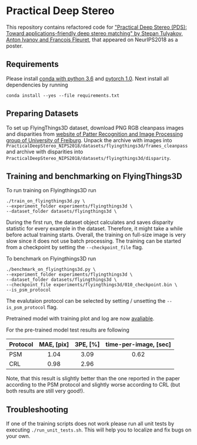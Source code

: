 # Practical Deep Stereo 
This repository contains refactored code for ["Practical Deep Stereo (PDS): Toward applications-friendly deep stereo matching" by Stepan Tulyakov, Anton Ivanov and Francois Fleuret](https://papers.nips.cc/paper/7828-practical-deep-stereo-pds-toward-applications-friendly-deep-stereo-matching), that appeared on NeurIPS2018 as a poster.

## Requirements
Please install [conda with python 3.6](https://www.anaconda.com/download) and [pytorch 1.0](https://pytorch.org/).
Next install all dependencies by running
```
conda install --yes --file requirements.txt
```

## Preparing Datasets
To set up FlyingThings3D dataset, download PNG RGB cleanpass images and disparities from [website of Patter Recognition and Image Processing group of University of Freiburg](https://lmb.informatik.uni-freiburg.de/resources/datasets/SceneFlowDatasets.en.html). Unpack the archive with images into `PracticalDeepStereo_NIPS2018/datasets/flyingthings3d/frames_cleanpass` and archive with disparities into `PracticalDeepStereo_NIPS2018/datasets/flyingthings3d/disparity`.      

## Training and benchmarking on FlyingThings3D
To run training on Flyingthings3D run
```
./train_on_flyingthings3d.py \
--experiment_folder experiments/flyingthings3d \
--dataset_folder datasets/flyingthings3d \
```
During the first run, the dataset object calculates and saves disparity statistic for every example in the dataset. Therefore, it might take a while before actual training starts. Overall, the training on full-size image is very slow since it does not use batch processing. The training can be started from a checkpoint by setting the `--checkpoint_file` flag.

To benchmark on Flyingthings3D run
```
./benchmark_on_flyingthings3d.py \
--experiment_folder experiments/flyingthings3d \
--dataset_folder datasets/flyingthings3d \
--checkpoint_file experiments/flyingthings3d/010_checkpoint.bin \
--is_psm_protocol
```
The evalutaion protocol can be selected by setting / unsetting the `--is_psm_protocol` flag.

Pretrained model with training plot and log are now [avaliable](https://drive.google.com/file/d/1qeGCxvbwbE-oi-TnNW6P-rbwU3OrHotk/view?usp=sharing).

For the pre-trained model test results are following

| Protocol | MAE, [pix] | 3PE, [%] | time-per-image, [sec] |   
|----------|:----------:|:--------:|:---------------------:|
| PSM      |	1.04    |   3.09   |         0.62          |
| CRL      |    0.98    |   2.96   |                       |

Note, that this result is slightly better than the one reported in the paper according to the PSM protocol and slightly worse according to CRL (but both results are still very good!).

## Troubleshooting
If one of the training scripts does not work please run all unit tests by executing `./run_unit_tests.sh`. This will help you to localize and fix bugs on your own.  
